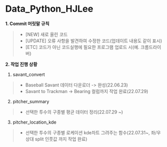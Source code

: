 # Data_Python_HJLee

**1. Commit 머릿말 규칙**

  >- [NEW] 새로 올린 코드
  >- [UPDATE] 오류 사항을 발견하여 수정한 코드(업데이트 내용도 같이 표시)
  >- [ETC] 코드가 아닌 코드실행에 필요한 프로그램 업로드 시(예. 크롬드라이버)
 
**2. 작업 진행 상황**

1. savant_convert
>- Baseball Savant 데이터 다운로더 -> 완성(22.06.23)
>- Savant to Trackman -> Bearing 컬럼까지 작업 완료(22.07.29)

2. pitcher_summary
>- 선택한 투수의 구종별 평균 데이터 정리(22.07.29 ~)

3. pitcher_location_kde
>- 선택한 투수의 구종별 로케이션 kde차트 그려주는 함수(22.07.31~, 좌/우 상대 split 인풋값 까지 작업 완료)
